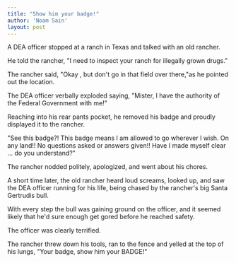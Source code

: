 ```yaml
---
title: "Show him your badge!"
author: 'Noam Sain'
layout: post
---
```


A DEA officer stopped at a ranch in Texas and talked with an old rancher.  
  
He told the rancher, "I need to inspect your ranch for illegally grown drugs."

The rancher said, "Okay , but don't go in that field over there,"as he pointed out the location.

The DEA officer verbally exploded saying, "Mister, I have the authority of the Federal Government with me!"

Reaching into his rear pants pocket, he removed his badge and proudly displayed it to the rancher.

"See this badge?! This badge means I am allowed to go wherever I wish. On any land!! No questions asked or answers given!! Have I made myself clear … do you understand?"

The rancher nodded politely, apologized, and went about his chores.

A short time later, the old rancher heard loud screams, looked up, and saw the DEA officer running for his life, being chased by the rancher's big Santa Gertrudis bull.

With every step the bull was gaining ground on the officer, and it seemed likely that he'd sure enough get gored before he reached safety.

The officer was clearly terrified.

The rancher threw down his tools, ran to the fence and yelled at the top of his lungs, "Your badge, show him your BADGE!"